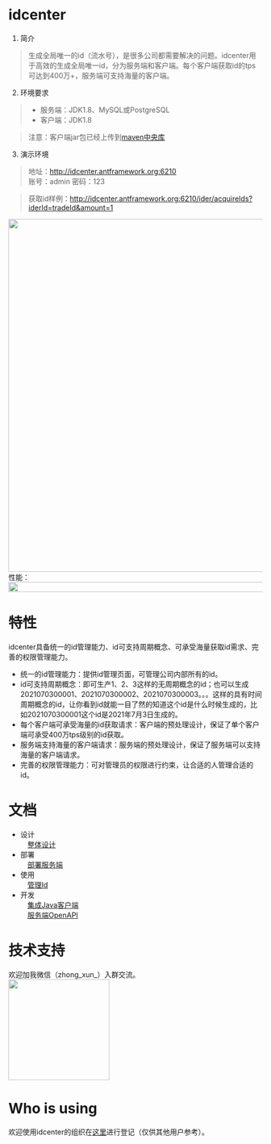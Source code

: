 # idcenter
1. 简介
> 生成全局唯一的id（流水号），是很多公司都需要解决的问题。idcenter用于高效的生成全局唯一id，分为服务端和客户端。每个客户端获取id的tps可达到400万+，服务端可支持海量的客户端。

2. 环境要求
> * 服务端：JDK1.8、MySQL或PostgreSQL
> * 客户端：JDK1.8

> 注意：客户端jar包已经上传到[maven中央库](http://search.maven.org/#search%7Cga%7C1%7Corg.antframework.idcenter)

3. 演示环境
> 地址：http://idcenter.antframework.org:6210 <br/>
> 账号：admin 密码：123

> 获取id样例：http://idcenter.antframework.org:6210/ider/acquireIds?iderId=tradeId&amount=1


<img src="https://note.youdao.com/yws/api/personal/file/WEB05da7336237569414648a5e625d2302b?method=download&shareKey=5fabc26cd1af6f5013f50dbe918c78b8" width=700 />
性能：
<img src="https://note.youdao.com/yws/api/personal/file/WEBfb8835ccf544b2bf85815ed79020b356?method=download&shareKey=953cf6fa1abeb99496458e70fefe8cf5" width=700 height="20" />

# 特性
idcenter具备统一的id管理能力、id可支持周期概念、可承受海量获取id需求、完善的权限管理能力。
* 统一的id管理能力：提供id管理页面，可管理公司内部所有的id。
* id可支持周期概念：即可生产1、2、3这样的无周期概念的id；也可以生成2021070300001、2021070300002、2021070300003。。。这样的具有时间周期概念的id，让你看到id就能一目了然的知道这个id是什么时候生成的，比如2021070300001这个id是2021年7月3日生成的。
* 每个客户端可承受海量的id获取请求：客户端的预处理设计，保证了单个客户端可承受400万tps级别的id获取。
* 服务端支持海量的客户端请求：服务端的预处理设计，保证了服务端可以支持海量的客户端请求。
* 完善的权限管理能力：可对管理员的权限进行约束，让合适的人管理合适的id。

# 文档
* 设计<br/>
&ensp;&ensp;[整体设计](https://github.com/zhongxunking/idcenter/wiki/%E6%95%B4%E4%BD%93%E8%AE%BE%E8%AE%A1)
* 部署<br/>
&ensp;&ensp;[部署服务端](https://github.com/zhongxunking/idcenter/wiki/%E9%83%A8%E7%BD%B2%E6%9C%8D%E5%8A%A1%E7%AB%AF)
* 使用<br/>
&ensp;&ensp;[管理Id](https://github.com/zhongxunking/idcenter/wiki/%E7%AE%A1%E7%90%86Id)
* 开发<br/>
&ensp;&ensp;[集成Java客户端](https://github.com/zhongxunking/idcenter/wiki/%E9%9B%86%E6%88%90Java%E5%AE%A2%E6%88%B7%E7%AB%AF)<br/>
&ensp;&ensp;[服务端OpenAPI](https://github.com/zhongxunking/idcenter/wiki/%E6%9C%8D%E5%8A%A1%E7%AB%AFOpenAPI)

# 技术支持
欢迎加我微信（zhong_xun_）入群交流。<br/>
<img src="https://note.youdao.com/yws/api/personal/file/WEBbca9e0a9a6e1ea2d9ab9def1cc90f839?method=download&shareKey=00e90849ae0d3b5cb8ed7dd12bc6842e" width=200 />

# Who is using
欢迎使用idcenter的组织在[这里](https://github.com/zhongxunking/idcenter/issues/1)进行登记（仅供其他用户参考）。
